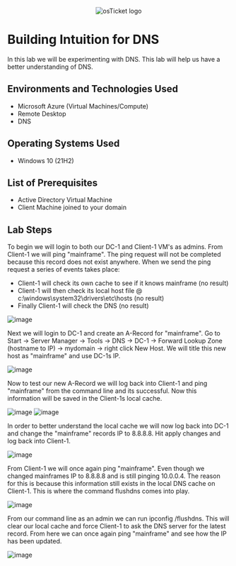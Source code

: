 <p align="center">
<img src="https://i.imgur.com/CtGfsq8.png" alt="osTicket logo"/>
</p>

<h1>Building Intuition for DNS</h1>
In this lab we will be experimenting with DNS. This lab will help us have a better understanding of DNS.<br />

<h2>Environments and Technologies Used</h2>

- Microsoft Azure (Virtual Machines/Compute)
- Remote Desktop
- DNS

<h2>Operating Systems Used </h2>

- Windows 10</b> (21H2)

<h2>List of Prerequisites</h2>

- Active Directory Virtual Machine
- Client Machine joined to your domain

<h2>Lab Steps</h2>
<p>
</p>
<p>
To begin we will login to both our DC-1 and Client-1 VM's as admins. From Client-1 we will ping "mainframe". The ping request will not be completed because this record does not exist anywhere. When we send the ping request a series of events takes place:

  - Client-1 will check its own cache to see if it knows mainframe (no result) 
  - Client-1 will then check its local host file @ c:\windows\system32\drivers\etc\hosts (no result) 
  - Finally Client-1 will check the DNS (no result)
</p>

![image](https://user-images.githubusercontent.com/111653930/236297372-c6d7a8cf-7548-4c1d-846f-f4eaa966ddbf.png)

<p>
Next we will login to DC-1 and create an A-Record for "mainframe". Go to Start -> Server Manager -> Tools -> DNS -> DC-1 -> Forward Lookup Zone (hostname to IP) -> mydomain -> right click New Host. We will title this new host as "mainframe" and use DC-1s IP. 
</p>

![image](https://user-images.githubusercontent.com/111653930/236301566-852bebfe-78b2-49bd-9a39-d464c8071263.png)

<p>
Now to test our new A-Record we will log back into Client-1 and ping "mainframe" from the command line and its successful. Now this information will be saved in the Client-1s local cache.
</p>

![image](https://user-images.githubusercontent.com/111653930/236301983-e3609952-f2a1-48a8-925d-3163ccde127d.png)
![image](https://user-images.githubusercontent.com/111653930/236302907-22d5876f-e623-4c82-9afb-8a5c8ff4ef62.png)

<p>
In order to better understand the local cache we will now log back into DC-1 and change the "mainframe" records IP to 8.8.8.8. Hit apply changes and log back into Client-1. 
 </p>
  
  ![image](https://user-images.githubusercontent.com/111653930/236304946-e719323a-90cc-4f42-9975-75d293ef1614.png)
  
<p>  
From Client-1 we will once again ping "mainframe". Even though we changed mainframes IP to 8.8.8.8 and is still pinging 10.0.0.4. The reason for this is because this information still exists in the local DNS cache on Client-1. This is where the command flushdns comes into play. 
 </p>

  ![image](https://user-images.githubusercontent.com/111653930/236305024-ef9f486c-607c-4d4f-a4f4-3ecd014020bb.png)


<p>  
From our command line as an admin we can run ipconfig /flushdns. This will clear our local cache and force Client-1 to ask the DNS server for the latest record. From here we can once again ping "mainframe" and see how the IP has been updated.
 </p>

![image](https://user-images.githubusercontent.com/111653930/236308465-9f42e236-f1f0-4e52-b451-5ddb32d1c15e.png)


